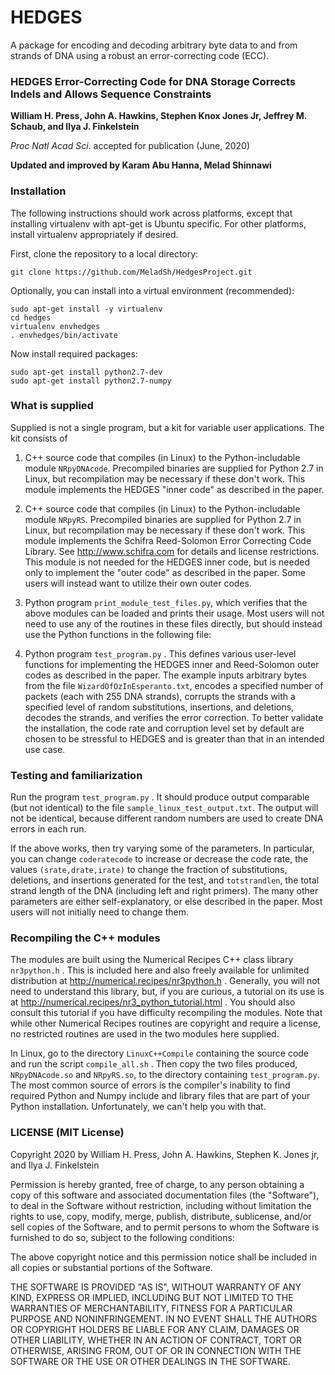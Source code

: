 # HEDGES

A package for encoding and decoding arbitrary byte data to and from strands of DNA using a robust an error-correcting code (ECC).

### HEDGES Error-Correcting Code for DNA Storage Corrects Indels and Allows Sequence Constraints

**William H. Press, John A. Hawkins, Stephen Knox Jones Jr, Jeffrey M. Schaub, and Ilya J. Finkelstein**

*Proc Natl Acad Sci*. accepted for publication (June, 2020)

**Updated and improved by Karam Abu Hanna, Melad Shinnawi**

### Installation

The following instructions should work across platforms, except that installing virtualenv with apt-get is Ubuntu specific. For other platforms, install virtualenv appropriately if desired.

First, clone the repository to a local directory:

```
git clone https://github.com/MeladSh/HedgesProject.git
```

Optionally, you can install into a virtual environment (recommended):

```
sudo apt-get install -y virtualenv
cd hedges
virtualenv envhedges
. envhedges/bin/activate
```

Now install required packages:

```
sudo apt-get install python2.7-dev
sudo apt-get install python2.7-numpy
```

### What is supplied
Supplied is not a single program, but a kit for variable user applications.  The kit consists of

1. C++ source code that compiles (in Linux) to the Python-includable module `NRpyDNAcode`.  Precompiled binaries are supplied for Python 2.7 in Linux, but recompilation may be necessary if these don't work.  This module implements the HEDGES "inner code" as described in the paper.

2.  C++ source code that compiles (in Linux) to the Python-includable module `NRpyRS`.  Precompiled binaries are supplied for Python 2.7 in Linux, but recompilation may be necessary if these don't work.  This module implements the Schifra Reed-Solomon Error Correcting Code Library.  See http://www.schifra.com  for details and license restrictions.  This module is not needed for the HEDGES inner code, but is needed only to implement the "outer code" as described in the paper.  Some users will instead want to utilize their own outer codes.
 
3.  Python program `print_module_test_files.py`, which verifies that the above modules can be loaded and prints their usage.  Most users will not need to use any of the routines in these files directly, but should instead use the Python functions in the following file:
 
4. Python program `test_program.py` .  This defines various user-level functions for implementing the HEDGES inner and Reed-Solomon outer codes as described in the paper.  The example inputs arbitrary bytes from the file `WizardOfOzInEsperanto.txt`, encodes a specified number of packets (each with 255 DNA strands), corrupts the strands with a specified level of random substitutions, insertions, and deletions, decodes the strands, and verifies the error correction.  To better validate the installation, the code rate and corruption level set by default are chosen to be stressful to HEDGES and is greater than that in an intended use case. 

### Testing and familiarization

Run the program `test_program.py` .  It should produce output comparable (but not identical) to the file `sample_linux_test_output.txt`.  The output will not be identical, because different random numbers are used to create DNA errors in each run.

If the above works, then try varying some of the parameters.  In particular, you can change `coderatecode` to increase or decrease the code rate, the values `(srate,drate,irate)` to change the fraction of substitutions, deletions, and insertions generated for the test, and `totstrandlen`, the total strand length of the DNA (including left and right primers).  The many other parameters are either self-explanatory, or else described in the paper.  Most users will not initially need to change them.

### Recompiling the C++ modules

The modules are built using the Numerical Recipes C++ class library `nr3python.h` . This is included here and also freely available for unlimited distribution at http://numerical.recipes/nr3python.h .  Generally, you will not need to understand this library, but, if you are curious, a tutorial on its use is at http://numerical.recipes/nr3_python_tutorial.html .  You should also consult this tutorial if you have difficulty recompiling the modules.  Note that while other Numerical Recipes routines are copyright and require a license, no restricted routines are used in the two modules here supplied.

In Linux, go to the directory `LinuxC++Compile` containing the source code and run the script `compile_all.sh` .  Then copy the two files produced, `NRpyDNAcode.so` and `NRpyRS.so`, to the directory containing `test_program.py`.  The most common source of errors is the compiler's inability to find required Python and Numpy include and library files that are part of your Python installation.  Unfortunately, we can't help you with that.

### LICENSE (MIT License)

Copyright 2020 by William H. Press, John A. Hawkins, Stephen K. Jones jr, and Ilya J. Finkelstein

Permission is hereby granted, free of charge, to any person obtaining a copy of this software and associated documentation files (the "Software"), to deal in the Software without restriction, including without limitation the rights to use, copy, modify, merge, publish, distribute, sublicense, and/or sell copies of the Software, and to permit persons to whom the Software is furnished to do so, subject to the following conditions:

The above copyright notice and this permission notice shall be included in all copies or substantial portions of the Software.

THE SOFTWARE IS PROVIDED "AS IS", WITHOUT WARRANTY OF ANY KIND, EXPRESS OR IMPLIED, INCLUDING BUT NOT LIMITED TO THE WARRANTIES OF MERCHANTABILITY, FITNESS FOR A PARTICULAR PURPOSE AND NONINFRINGEMENT. IN NO EVENT SHALL THE AUTHORS OR COPYRIGHT HOLDERS BE LIABLE FOR ANY CLAIM, DAMAGES OR OTHER LIABILITY, WHETHER IN AN ACTION OF CONTRACT, TORT OR OTHERWISE, ARISING FROM, OUT OF OR IN CONNECTION WITH THE SOFTWARE OR THE USE OR OTHER DEALINGS IN THE SOFTWARE.
